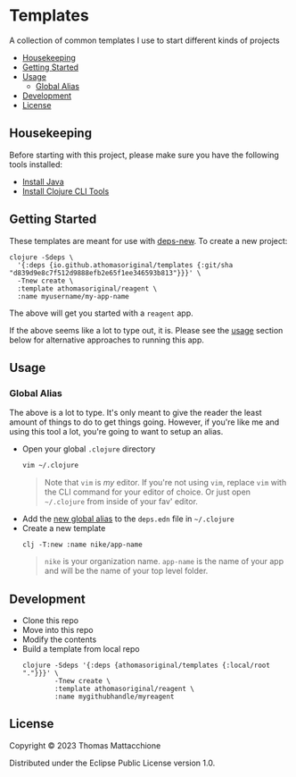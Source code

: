 # Templates

A collection of common templates I use to start different kinds of projects

- [Housekeeping]
- [Getting Started]
- [Usage]
  - [Global Alias]
- [Development]
- [License]

## Housekeeping

Before starting with this project, please make sure you have the following
tools installed:

- [Install Java]
- [Install Clojure CLI Tools]


## Getting Started

These templates are meant for use with [deps-new].  To create a new project:

```command
clojure -Sdeps \
  '{:deps {io.github.athomasoriginal/templates {:git/sha "d839d9e8c7f512d9888efb2e65f1ee346593b813"}}}' \
  -Tnew create \
  :template athomasoriginal/reagent \
  :name myusername/my-app-name
```

The above will get you started with a `reagent` app.

If the above seems like a lot to type out, it is.  Please see the [usage] section
below for alternative approaches to running this app.


## Usage

### Global Alias

The above is a lot to type.  It's only meant to give the reader the least amount
of things to do to get things going.  However, if you're like me and using this
tool a lot, you're going to want to setup an alias.

- Open your global `.clojure` directory
  ```bash
  vim ~/.clojure
  ```
  > Note that `vim` is _my_ editor.  If you're not using `vim`, replace `vim`
  > with the CLI command for your editor of choice.  Or just open `~/.clojure`
  > from inside of your fav' editor.
- Add the [new global alias] to the `deps.edn` file in `~/.clojure`
- Create a new template
  ```command
  clj -T:new :name nike/app-name
  ```
  > `nike` is your organization name.  `app-name` is the name of your app and
  > will be the name of your top level folder.

## Development

- Clone this repo
- Move into this repo
- Modify the contents
- Build a template from local repo
  ```command
  clojure -Sdeps '{:deps {athomasoriginal/templates {:local/root "."}}}' \
          -Tnew create \
          :template athomasoriginal/reagent \
          :name mygithubhandle/myreagent
  ```

## License

Copyright © 2023 Thomas Mattacchione

Distributed under the Eclipse Public License version 1.0.


[Housekeeping]: #housekeeping
[Getting Started]: #getting-started
[Usage]: #usage
[Global Alias]: #global-alias
[Development]: #development
[License]: #license

[deps-new]: https://github.com/seancorfield/deps-new
[Install Java]: https://www.youtube.com/watch?v=SljDPNwAFOc&t=16s
[Install Clojure CLI Tools]: https://www.youtube.com/watch?v=5_q5pLoz9b0
[new global alias]: https://github.com/athomasoriginal/dotfiles/blob/master/.clojure/deps.edn#L39
